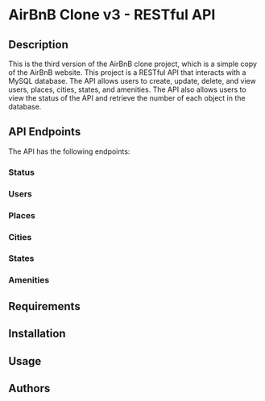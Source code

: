 # AirBnB Clone v3 - RESTful API

## Description
This is the third version of the AirBnB clone project, which is a simple copy of the AirBnB website. This project is a RESTful API that interacts with a MySQL database. The API allows users to create, update, delete, and view users, places, cities, states, and amenities. The API also allows users to view the status of the API and retrieve the number of each object in the database.

## API Endpoints
The API has the following endpoints:

### Status

### Users


### Places


### Cities


### States


### Amenities


## Requirements


## Installation


## Usage


## Authors


